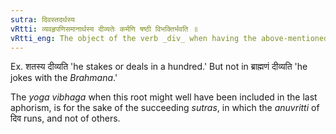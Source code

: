 ```yaml
---
sutra: दिवस्तदर्थस्य
vRtti: व्यवहृपणिसमानार्थस्य दीव्यतेः कर्मणि षष्ठी विभक्तिर्भवति ॥
vRtti_eng: The object of the verb _div_ when having the above-mentioned sense of \"dealing\" or \"staking,\" takes the sixth case-affix.
---
```

Ex. शतस्य दीव्यति 'he stakes or deals in a hundred.' But not in ब्राह्मणं दीव्यति 'he jokes with the _Brahmana_.'

The _yoga_ _vibhaga_ when this root might well have been included in the last aphorism, is for the sake of the succeeding _sutras_, in which the _anuvritti_ of दिव runs, and not of others.
